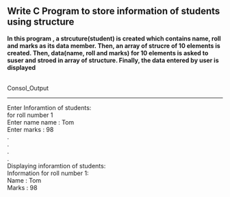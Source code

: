 ## **Write C Program to store information of students using structure**

**In this program , a strcuture(student) is created which contains name, roll and marks as its data member. Then, an array of strucre of 10 elements is created. Then, data(name, roll and marks) for 10 elements is asked to suser and stroed in array of structure. Finally, the data entered by user is displayed**


<br>Consol_Output</br>

----
Enter Inforamtion of students:
<br>for roll number 1
<br>Enter name name : Tom
<br>Enter marks : 98
<br>.
<br>.
<br>.
<br>.
<br>Displaying inforamtion of students:
<br>Information for roll number 1: 
<br>Name : Tom
<br>Marks : 98

